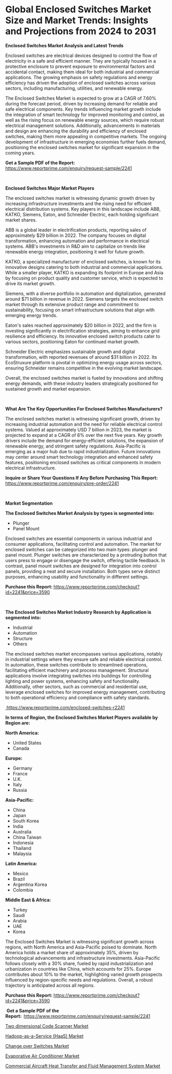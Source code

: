 <p><h1>Global Enclosed Switches Market Size and Market Trends: Insights and Projections from 2024 to 2031</h1></p><p><strong>Enclosed Switches Market Analysis and Latest Trends</strong></p>
<p><p>Enclosed switches are electrical devices designed to control the flow of electricity in a safe and efficient manner. They are typically housed in a protective enclosure to prevent exposure to environmental factors and accidental contact, making them ideal for both industrial and commercial applications. The growing emphasis on safety regulations and energy efficiency has driven the adoption of enclosed switches across various sectors, including manufacturing, utilities, and renewable energy.</p><p>The Enclosed Switches Market is expected to grow at a CAGR of 7.60% during the forecast period, driven by increasing demand for reliable and safe electrical components. Key trends influencing market growth include the integration of smart technology for improved monitoring and control, as well as the rising focus on renewable energy sources, which require robust electrical management solutions. Additionally, advancements in materials and design are enhancing the durability and efficiency of enclosed switches, making them more appealing in competitive markets. The ongoing development of infrastructure in emerging economies further fuels demand, positioning the enclosed switches market for significant expansion in the coming years.</p></p>
<p><strong>Get a Sample PDF of the Report:&nbsp;</strong> <a href="https://www.reportprime.com/enquiry/request-sample/2241?utm_campaign=1094&utm_medium=2&utm_source=Github&utm_content=ia&utm_term=27112024&utm_id=enclosed-switches">https://www.reportprime.com/enquiry/request-sample/2241</a></p>
<p>&nbsp;</p>
<p><strong>Enclosed Switches Major Market Players</strong></p>
<p><p>The enclosed switches market is witnessing dynamic growth driven by increasing infrastructure investments and the rising need for efficient electrical distribution systems. Key players in this landscape include ABB, KATKO, Siemens, Eaton, and Schneider Electric, each holding significant market shares.</p><p>ABB is a global leader in electrification products, reporting sales of approximately $29 billion in 2022. The company focuses on digital transformation, enhancing automation and performance in electrical systems. ABB's investments in R&D aim to capitalize on trends like renewable energy integration, positioning it well for future growth.</p><p>KATKO, a specialized manufacturer of enclosed switches, is known for its innovative designs catering to both industrial and commercial applications. While a smaller player, KATKO is expanding its footprint in Europe and Asia by focusing on product quality and customer service, which is expected to drive its market growth.</p><p>Siemens, with a diverse portfolio in automation and digitalization, generated around $71 billion in revenue in 2022. Siemens targets the enclosed switch market through its extensive product range and commitment to sustainability, focusing on smart infrastructure solutions that align with emerging energy trends.</p><p>Eaton's sales reached approximately $20 billion in 2022, and the firm is investing significantly in electrification strategies, aiming to enhance grid resilience and efficiency. Its innovative enclosed switch products cater to various sectors, positioning Eaton for continued market growth.</p><p>Schneider Electric emphasizes sustainable growth and digital transformation, with reported revenues of around $31 billion in 2022. Its EcoStruxure platform is pivotal in optimizing energy usage across sectors, ensuring Schneider remains competitive in the evolving market landscape.</p><p>Overall, the enclosed switches market is fueled by innovations and shifting energy demands, with these industry leaders strategically positioned for sustained growth and market expansion.</p></p>
<p>&nbsp;</p>
<p><strong>What Are The Key Opportunities For Enclosed Switches Manufacturers?</strong></p>
<p><p>The enclosed switches market is witnessing significant growth, driven by increasing industrial automation and the need for reliable electrical control systems. Valued at approximately USD 7 billion in 2023, the market is projected to expand at a CAGR of 6% over the next five years. Key growth drivers include the demand for energy-efficient solutions, the expansion of renewable energy, and stringent safety regulations. Asia-Pacific is emerging as a major hub due to rapid industrialization. Future innovations may center around smart technology integration and enhanced safety features, positioning enclosed switches as critical components in modern electrical infrastructure.</p></p>
<p><strong>Inquire or Share Your Questions If Any Before Purchasing This Report:</strong> <a href="https://www.reportprime.com/enquiry/pre-order/2241?utm_campaign=1094&utm_medium=2&utm_source=Github&utm_content=ia&utm_term=27112024&utm_id=enclosed-switches">https://www.reportprime.com/enquiry/pre-order/2241</a></p>
<p>&nbsp;</p>
<p><strong>Market Segmentation</strong></p>
<p><strong>The Enclosed Switches Market Analysis by types is segmented into:</strong></p>
<p><ul><li>Plunger</li><li>Panel Mount</li></ul></p>
<p><p>Enclosed switches are essential components in various industrial and consumer applications, facilitating control and automation. The market for enclosed switches can be categorized into two main types: plunger and panel mount. Plunger switches are characterized by a protruding button that users press to engage or disengage the switch, offering tactile feedback. In contrast, panel mount switches are designed for integration into control panels, providing a neat and secure installation. Both types serve distinct purposes, enhancing usability and functionality in different settings.</p></p>
<p><strong>Purchase this Report:&nbsp;</strong><a href="https://www.reportprime.com/checkout?id=2241&price=3590&utm_campaign=1094&utm_medium=2&utm_source=Github&utm_content=ia&utm_term=27112024&utm_id=enclosed-switches">https://www.reportprime.com/checkout?id=2241&price=3590</a></p>
<p>&nbsp;</p>
<p><strong>The Enclosed Switches Market Industry Research by Application is segmented into:</strong></p>
<p><ul><li>Industrial</li><li>Automation</li><li>Structure</li><li>Others</li></ul></p>
<p><p>The enclosed switches market encompasses various applications, notably in industrial settings where they ensure safe and reliable electrical control. In automation, these switches contribute to streamlined operations, facilitating efficient machinery and process management. Structural applications involve integrating switches into buildings for controlling lighting and power systems, enhancing safety and functionality. Additionally, other sectors, such as commercial and residential use, leverage enclosed switches for improved energy management, contributing to both operational efficiency and compliance with safety standards.</p></p>
<p><a href="https://www.reportprime.com/enclosed-switches-r2241?utm_campaign=1094&utm_medium=2&utm_source=Github&utm_content=ia&utm_term=27112024&utm_id=enclosed-switches">&nbsp;https://www.reportprime.com/enclosed-switches-r2241</a></p>
<p><strong>In terms of Region, the Enclosed Switches Market Players available by Region are:</strong></p>
<p>
    <p> <strong> North America: </strong>
        <ul>
            <li>United States</li>
            <li>Canada</li>
        </ul>
        </p> 
    <p> <strong> Europe: </strong>
        <ul>
            <li>Germany</li>
            <li>France</li>
            <li>U.K.</li>
            <li>Italy</li>
            <li>Russia</li>
        </ul>
        </p> 
    <p> <strong> Asia-Pacific: </strong>
        <ul>
            <li>China</li>
            <li>Japan</li>
            <li>South Korea</li>
            <li>India</li>
            <li>Australia</li>
            <li>China Taiwan</li>
            <li>Indonesia</li>
            <li>Thailand</li>
            <li>Malaysia</li>
        </ul>
        </p> 
    <p> <strong> Latin America: </strong>
        <ul>
            <li>Mexico</li>
            <li>Brazil</li>
            <li>Argentina Korea</li>
            <li>Colombia</li>
        </ul>
        </p> 
    <p> <strong> Middle East & Africa: </strong>
        <ul>
            <li>Turkey</li>
            <li>Saudi</li>
            <li>Arabia</li>
            <li>UAE</li>
            <li>Korea</li>
        </ul>
    </p>
    </p>
<p><p>The Enclosed Switches Market is witnessing significant growth across regions, with North America and Asia-Pacific poised to dominate. North America holds a market share of approximately 35%, driven by technological advancements and infrastructure investments. Asia-Pacific follows closely with a 30% share, fueled by rapid industrialization and urbanization in countries like China, which accounts for 25%. Europe contributes about 10% to the market, highlighting varied growth prospects influenced by region-specific needs and regulations. Overall, a robust trajectory is anticipated across all regions.</p></p>
<p><strong>Purchase this Report: </strong><a href="https://www.reportprime.com/checkout?id=2241&price=3590&utm_campaign=1094&utm_medium=2&utm_source=Github&utm_content=ia&utm_term=27112024&utm_id=enclosed-switches">https://www.reportprime.com/checkout?id=2241&price=3590</a></p>
<p>&nbsp;<strong>Get a Sample PDF of the Report:&nbsp;&nbsp;</strong><a href="https://www.reportprime.com/enquiry/request-sample/2241?utm_campaign=1094&utm_medium=2&utm_source=Github&utm_content=ia&utm_term=27112024&utm_id=enclosed-switches">https://www.reportprime.com/enquiry/request-sample/2241</a></p>
<p><strong></strong></p>
<p><p><a href="https://github.com/SamiaChowdhury801/Market-Research-Report-List-1/blob/main/two-dimensional-code-scanner-market.md?utm_campaign=1094&utm_medium=2&utm_source=Github&utm_content=ia&utm_term=27112024&utm_id=enclosed-switches">Two dimensional Code Scanner Market</a></p><p><a href="https://issuu.com/reportprime-2/docs/hadoop-as-a-service-haas-market-siz_892cfbdb391782?utm_campaign=1094&utm_medium=2&utm_source=Github&utm_content=ia&utm_term=27112024&utm_id=enclosed-switches">Hadoop-as-a-Service (HaaS) Market</a></p><p><a href="https://github.com/LilianFaulkner65/Market-Research-Report-List-1/blob/main/change-over-switches-market.md?utm_campaign=1094&utm_medium=2&utm_source=Github&utm_content=ia&utm_term=27112024&utm_id=enclosed-switches">Change over Switches Market</a></p><p><a href="https://www.linkedin.com/pulse/evaporative-air-conditioner-market-velocity-45-cagr-pkhhc?utm_campaign=1094&utm_medium=2&utm_source=Github&utm_content=ia&utm_term=27112024&utm_id=enclosed-switches">Evaporative Air Conditioner Market</a></p><p><a href="https://issuu.com/reportprime-2/docs/commercial-aircraft-heat-transfer-a_40e4647118b42a?utm_campaign=1094&utm_medium=2&utm_source=Github&utm_content=ia&utm_term=27112024&utm_id=enclosed-switches">Commercial Aircraft Heat Transfer and Fluid Management System Market</a></p></p>